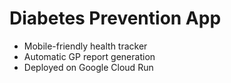 # Diabetes Prevention App
- Mobile-friendly health tracker
- Automatic GP report generation
- Deployed on Google Cloud Run
